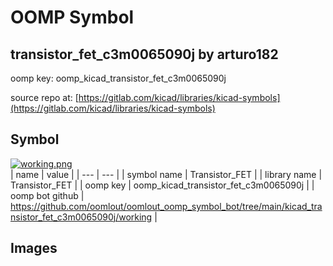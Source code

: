 # OOMP Symbol  
## transistor_fet_c3m0065090j  by arturo182  
  
oomp key: oomp_kicad_transistor_fet_c3m0065090j  
  
source repo at: [https://gitlab.com/kicad/libraries/kicad-symbols](https://gitlab.com/kicad/libraries/kicad-symbols)  
## Symbol  
  
[![working.png](working_600.png)](working.png)  
| name | value | 
| --- | --- | 
| symbol name | Transistor_FET | 
| library name | Transistor_FET | 
| oomp key | oomp_kicad_transistor_fet_c3m0065090j | 
| oomp bot github | https://github.com/oomlout/oomlout_oomp_symbol_bot/tree/main/kicad_transistor_fet_c3m0065090j/working | 
## Images  
